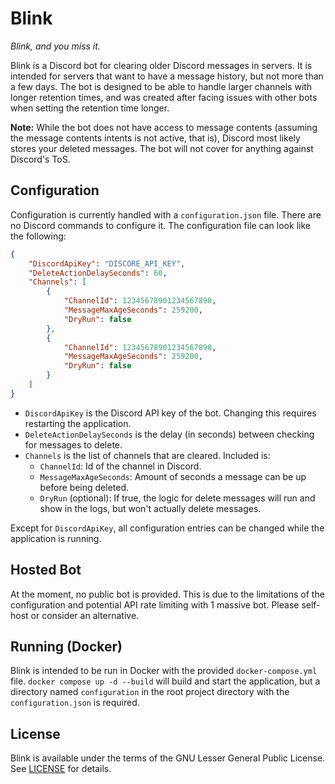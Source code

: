 # Blink
*Blink, and you miss it.*

Blink is a Discord bot for clearing older Discord messages in servers.
It is intended for servers that want to have a message history, but not
more than a few days. The bot is designed to be able to handle larger
channels with longer retention times, and was created after facing issues
with other bots when setting the retention time longer.

**Note:** While the bot does not have access to message contents (assuming
the message contents intents is not active, that is), Discord most likely
stores your deleted messages. The bot will not cover for anything against
Discord's ToS.

## Configuration
Configuration is currently handled with a `configuration.json` file. There
are no Discord commands to configure it. The configuration file can look like
the following:

```json
{
    "DiscordApiKey": "DISCORE_API_KEY",
    "DeleteActionDelaySeconds": 60,
    "Channels": [
        {
            "ChannelId": 12345678901234567890,
            "MessageMaxAgeSeconds": 259200,
            "DryRun": false
        },
        {
            "ChannelId": 12345678901234567890,
            "MessageMaxAgeSeconds": 259200,
            "DryRun": false
        }
    ]
}
```

- `DiscordApiKey` is the Discord API key of the bot. Changing this requires
  restarting the application.
- `DeleteActionDelaySeconds` is the delay (in seconds) between checking for
  messages to delete.
- `Channels` is the list of channels that are cleared. Included is:
  - `ChannelId`: Id of the channel in Discord.
  - `MessageMaxAgeSeconds`: Amount of seconds a message can be up before
    being deleted.
  - `DryRun` (optional): If true, the logic for delete messages will run
    and show in the logs, but won't actually delete messages.

Except for `DiscordApiKey`, all configuration entries can be changed
while the application is running.

## Hosted Bot
At the moment, no public bot is provided. This is due to the limitations
of the configuration and potential API rate limiting with 1 massive bot.
Please self-host or consider an alternative.

## Running (Docker)
Blink is intended to be run in Docker with the provided `docker-compose.yml`
file. `docker compose up -d --build` will build and start the application,
but a directory named `configuration` in the root project directory with
the `configuration.json` is required.

## License
Blink is available under the terms of the GNU Lesser General Public
License. See [LICENSE](LICENSE) for details.